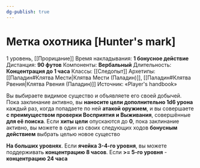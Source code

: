 ```yaml
---
dg-publish: true
---
```

# Метка охотника [Hunter's mark]
1 уровень, [[Прорицание]]
Время накладывания: **1 бонусное действие**
Дистанция: **90 футов**
Компоненты: **Вербальный**
Длительность: **Концентрация до 1 часа**
Классы: [[Следопыт]]
Архетипы: [[Паладин#Клятва Мести|Клятва Мести (Паладин)]], [[Паладин#Клятва Рвения|Клятва Рвения (Паладин)]]
Источник: «Player's handbook»

Вы выбираете видимое существо и объявляете его своей добычей. Пока заклинание активно, вы **наносите цели дополнительно 1d6 урона** каждый раз, когда попадаете по ней **атакой оружием**, и вы совершаете **с преимуществом проверки Восприятия и Выживания**, совершённые **для её поиска**. Если **хиты цели** опускаются до **0**, пока заклинание активно, вы можете в один из своих следующих ходов **бонусным действием** выбрать целью новое существо

**На больших уровнях**. Если **ячейка 3-4-го уровня**, вы можете поддерживать **концентрацию 8 часов**. Если **>= 5-го уровня** - **концентрацию 24 часа**